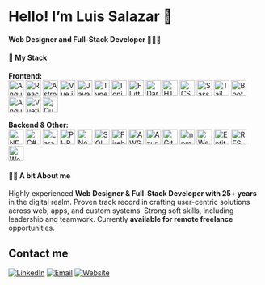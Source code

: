 # Hello! I’m Luis Salazar 👋 
#### **Web Designer and Full-Stack Developer** 📱👨‍💻

#### 💪 My Stack
**Frontend:**<br/>
<img height="30" src="https://img.shields.io/badge/-Angular-%23F9423A?style=flat-square&logo=angular&logoColor=white" alt="Angular">
<img height="30" src="https://img.shields.io/badge/-React-%23F9423A?style=flat-square&logo=react&logoColor=white" alt="React">
<img height="30" src="https://img.shields.io/badge/Astro-%23F9423A?style=flat-square&logo=astro&logoColor=white" alt="Astro">
<img height="30" src="https://img.shields.io/badge/-Vue.js-%23F9423A?style=flat-square&logo=vuedotjs&logoColor=white" alt="Vue.js">
<img height="30" src="https://img.shields.io/badge/-JavaScript-%23F9423A?style=flat-square&logo=javascript&logoColor=white" alt="JavaScript">
<img height="30" src="https://img.shields.io/badge/-TypeScript-%23F9423A?style=flat-square&logo=typescript&logoColor=white" alt="TypeScript">
<img height="30" src="https://img.shields.io/badge/Ionic-%23F9423A?style=flat-square&logo=ionic&logoColor=white" alt="Ionic">
<img height="30" src="https://img.shields.io/badge/Flutter-%23F9423A?style=flat-square&logo=flutter&logoColor=white" alt="Flutter">
<img height="30" src="https://img.shields.io/badge/Dart-%23F9423A?style=flat-square&logo=dart&logoColor=white" alt="Dart">
<img height="30" src="https://img.shields.io/badge/HTML-%23F9423A?style=flat-square&logo=html5&logoColor=white" alt="HTML">
<img height="30" src="https://img.shields.io/badge/CSS-%23F9423A?style=flat-square&logo=css3&logoColor=white" alt="CSS">
<img height="30" src="https://img.shields.io/badge/Sass-%23F9423A?style=flat-square&logo=sass&logoColor=white" alt="Sass">
<img height="30" src="https://img.shields.io/badge/Tailwind%20CSS-%23F9423A?style=flat-square&logo=tailwindcss&logoColor=white" alt="Tailwind CSS">
<img height="30" src="https://img.shields.io/badge/Bootstrap-%23F9423A?style=flat-square&logo=bootstrap&logoColor=white" alt="Bootstrap">
<img height="30" src="https://img.shields.io/badge/Angular%20Material-%23F9423A?style=flat-square&logo=angular&logoColor=white" alt="Angular Material">
<img height="30" src="https://img.shields.io/badge/Vuetify-%23F9423A?style=flat-square&logo=vuetify&logoColor=white" alt="Vuetify">
<img height="30" src="https://img.shields.io/badge/-jQuery-%23F9423A?style=flat-square&logo=jquery&logoColor=white" alt="jQuery">

**Backend & Other:**<br/>
<img height="30" src="https://img.shields.io/badge/.NET-%2300788C?style=flat-square&logo=dotnet&logoColor=white" alt=".NET">
<img height="30" src="https://img.shields.io/badge/C%23-%2300788C?style=flat-square&logo=csharp&logoColor=white" alt="C#">
<img height="30" src="https://img.shields.io/badge/Laravel-%2300788C?style=flat-square&logo=laravel&logoColor=white" alt="Laravel">
<img height="30" src="https://img.shields.io/badge/PHP-%2300788C?style=flat-square&logo=php&logoColor=white" alt="PHP">
<img height="30" src="https://img.shields.io/badge/Node.js-%2300788C?style=flat-square&logo=nodedotjs&logoColor=white" alt="Node.js">
<img height="30" src="https://img.shields.io/badge/SQL-%2300788C?style=flat-square&logo=mysql&logoColor=white" alt="SQL">
<img height="30" src="https://img.shields.io/badge/Firebase-%2300788C?style=flat-square&logo=firebase&logoColor=white" alt="Firebase">
<img height="30" src="https://img.shields.io/badge/AWS-%2300788C?style=flat-square&logo=amazonaws&logoColor=white" alt="AWS">
<img height="30" src="https://img.shields.io/badge/Azure-%2300788C?style=flat-square&logo=microsoftazure&logoColor=white" alt="Azure">
<img height="30" src="https://img.shields.io/badge/Git-%2300788C?style=flat-square&logo=git&logoColor=white" alt="Git">
<img height="30" src="https://img.shields.io/badge/npm-%2300788C?style=flat-square&logo=npm&logoColor=white" alt="npm">
<img height="30" src="https://img.shields.io/badge/Webpack-%2300788C?style=flat-square&logo=webpack&logoColor=white" alt="Webpack">
<img height="30" src="https://img.shields.io/badge/Entity%20Framework-%2300788C?style=flat-square&logo=microsoft&logoColor=white" alt="Entity Framework">
<img height="30" src="https://img.shields.io/badge/RESTful%20APIs-%2300788C?style=flat-square&logo=openapiinitiative&logoColor=white" alt="RESTful APIs">
<img height="30" src="https://img.shields.io/badge/WordPress-%2300788C?style=flat-square&logo=wordpress&logoColor=white" alt="WordPress">

#### 🙋‍♂️ A bit About me

Highly experienced **Web Designer & Full-Stack Developer with 25+ years** in the digital realm. Proven track record in crafting user-centric solutions across web, apps, and custom systems. Strong soft skills, including leadership and teamwork. Currently **available for remote freelance** opportunities.

## Contact me

[![LinkedIn](https://img.shields.io/badge/LinkedIn-Connect-%23280071?style=flat-square&logo=linkedin&logoColor=white&logoSize=20)](https://linkedin.com/in/luisurruela)
[![Email](https://img.shields.io/badge/Email-Contact%20Me-%23280071?style=flat-square&logo=gmail&logoColor=white&logoSize=20)](mailto:luis.urruela@neweratech.com)
[![Website](https://img.shields.io/badge/Website-Visit-%23280071?style=flat-square&logo=github&logoColor=white&logoSize=20)](https://luisurruela.github.io/)

